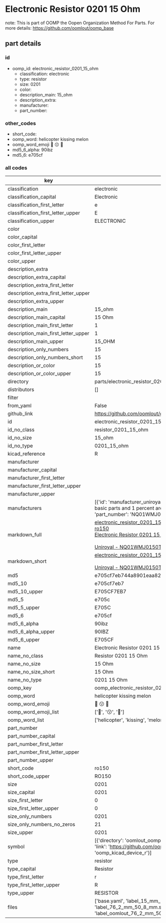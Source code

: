 # Electronic Resistor 0201 15 Ohm  

note: This is part of OOMP the Oopen Organization Method For Parts. For more details: https://github.com/oomlout/oomp_base

##  part details





### id
* oomp_id: electronic_resistor_0201_15_ohm
  * classification: electronic
  * type: resistor
  * size: 0201
  * color: 
  * description_main: 15_ohm
  * description_extra: 
  * manufacturer: 
  * part_number: 

### other_codes
* short_code: 
* oomp_word: helicopter kissing melon
* oomp_word_emoji :helicopter: :kissing: :melon:
* md5_6_alpha: 90ibz
* md5_6: e705cf

### all codes 
| key | value |  
| --- | --- |  
| classification | electronic |  
| classification_capital | Electronic |  
| classification_first_letter | e |  
| classification_first_letter_upper | E |  
| classification_upper | ELECTRONIC |  
| color |  |  
| color_capital |  |  
| color_first_letter |  |  
| color_first_letter_upper |  |  
| color_upper |  |  
| description_extra |  |  
| description_extra_capital |  |  
| description_extra_first_letter |  |  
| description_extra_first_letter_upper |  |  
| description_extra_upper |  |  
| description_main | 15_ohm |  
| description_main_capital | 15 Ohm |  
| description_main_first_letter | 1 |  
| description_main_first_letter_upper | 1 |  
| description_main_upper | 15_OHM |  
| description_only_numbers | 15 |  
| description_only_numbers_short | 15 |  
| description_or_color | 15 |  
| description_or_color_upper | 15 |  
| directory | parts/electronic_resistor_0201_15_ohm |  
| distributors | [] |  
| filter |  |  
| from_yaml | False |  
| github_link | https://github.com/oomlout/oomlout_oomp_part_src/tree/main/parts/electronic_resistor_0201_15_ohm/working |  
| id | electronic_resistor_0201_15_ohm |  
| id_no_class | resistor_0201_15_ohm |  
| id_no_size | 15_ohm |  
| id_no_type | 0201_15_ohm |  
| kicad_reference | R |  
| manufacturer |  |  
| manufacturer_capital |  |  
| manufacturer_first_letter |  |  
| manufacturer_first_letter_upper |  |  
| manufacturer_upper |  |  
| manufacturers | [{'id': 'manufacturer_uniroyal', 'link': '', 'name': 'Uniroyal', 'note': {'reason': 'did this one first, but not in jlc pcb basic parts and 1 percent are and they are the same price', 'reason_short': 'not in jlc basic parts'}, 'part_number': 'NQ01WMJ0150TEE'}] |  
| markdown_full | [electronic_resistor_0201_15_ohm](https://github.com/oomlout/oomlout_oomp_part_src/tree/main/parts/electronic_resistor_0201_15_ohm/working)<br>[ro150](https://github.com/oomlout/oomlout_oomp_part_src/tree/main/parts/electronic_resistor_0201_15_ohm/working)<br>[Electronic Resistor 0201 15 Ohm](https://github.com/oomlout/oomlout_oomp_part_src/tree/main/parts/electronic_resistor_0201_15_ohm/working)<br><br>[Uniroyal - NQ01WMJ0150TEE- not in jlc basic parts]() [(L)  ](https://www.lcsc.com/search?q=NQ01WMJ0150TEE)[(D)  ](https://www.digikey.com/en/products?keywords=NQ01WMJ0150TEE)[(M)  ](https://www.mouser.com/Search/Refine?Keyword=NQ01WMJ0150TEE)[(N)  ](https://www.newark.com/search?st=NQ01WMJ0150TEE)[(SZ)  ](https://so.szlcsc.com/global.html?k=NQ01WMJ0150TEE)<br> |  
| markdown_short | [electronic_resistor_0201_15_ohm](https://github.com/oomlout/oomlout_oomp_part_src/tree/main/parts/electronic_resistor_0201_15_ohm/working)<br><br>[Uniroyal - NQ01WMJ0150TEE- not in jlc basic parts]() |  
| md5 | e705cf7eb744a8901eaa82a07577c10e |  
| md5_10 | e705cf7eb7 |  
| md5_10_upper | E705CF7EB7 |  
| md5_5 | e705c |  
| md5_5_upper | E705C |  
| md5_6 | e705cf |  
| md5_6_alpha | 90ibz |  
| md5_6_alpha_upper | 90IBZ |  
| md5_6_upper | E705CF |  
| name | Electronic Resistor 0201 15 Ohm |  
| name_no_class | Resistor 0201 15 Ohm |  
| name_no_size | 15 Ohm |  
| name_no_size_short | 15 Ohm |  
| name_no_type | 0201 15 Ohm |  
| oomp_key | oomp_electronic_resistor_0201_15_ohm |  
| oomp_word | helicopter kissing melon |  
| oomp_word_emoji | :helicopter: :kissing: :melon: |  
| oomp_word_emoji_list | [':helicopter:', ':kissing:', ':melon:'] |  
| oomp_word_list | ['helicopter', 'kissing', 'melon'] |  
| part_number |  |  
| part_number_capital |  |  
| part_number_first_letter |  |  
| part_number_first_letter_upper |  |  
| part_number_upper |  |  
| short_code | ro150 |  
| short_code_upper | RO150 |  
| size | 0201 |  
| size_capital | 0201 |  
| size_first_letter | 0 |  
| size_first_letter_upper | 0 |  
| size_only_numbers | 0201 |  
| size_only_numbers_no_zeros | 21 |  
| size_upper | 0201 |  
| symbol | [{'directory': 'oomlout_oomp_symbol_bot/symbols/kicad_device_r//working/working.kicad_sym', 'index': 0, 'link': 'https://github.com/oomlout/oomlout_oomp_symbol_bot/tree/main/symbols/kicad_device_r', 'oomp_key': 'oomp_kicad_device_r'}] |  
| type | resistor |  
| type_capital | Resistor |  
| type_first_letter | r |  
| type_first_letter_upper | R |  
| type_upper | RESISTOR |  
| files | ['base.yaml', 'label_15_mm_30_mm.pdf', 'label_15_mm_30_mm.svg', 'label_76_2_mm_50_8_mm.pdf', 'label_76_2_mm_50_8_mm.svg', 'label_oomlout_76_2_mm_50_8_mm.pdf', 'label_oomlout_76_2_mm_50_8_mm.svg', 'readme.md', 'working.json', 'working.yaml'] |  
